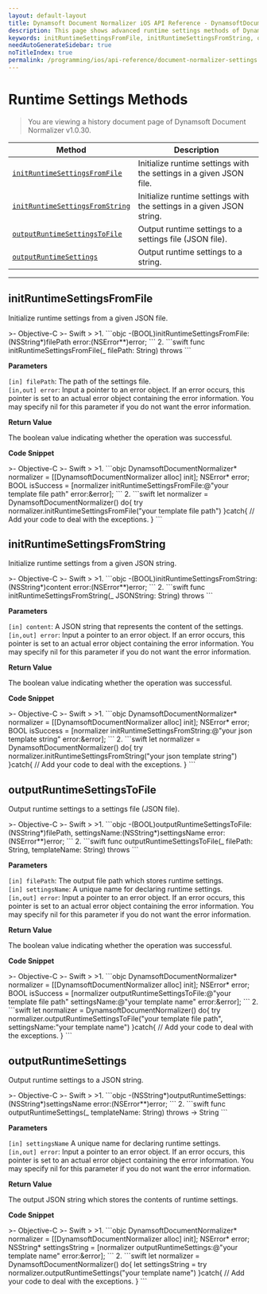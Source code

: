 ```yaml
---
layout: default-layout
title: Dynamsoft Document Normalizer iOS API Reference - DynamsoftDocumentNormalizer Runtime Settings Advanced Methods
description: This page shows advanced runtime settings methods of Dynamsoft Document Normalizer for iOS SDK.
keywords: initRuntimeSettingsFromFile, initRuntimeSettingsFromString, outputRuntimeSettingsToFile, outputRuntimeSettings, runtime settings advanced methods, DynamsoftDocumentNormalizer, api reference, ios
needAutoGenerateSidebar: true
noTitleIndex: true
permalink: /programming/ios/api-reference/document-normalizer-settings.html
---
```


# Runtime Settings Methods

> You are viewing a history document page of Dynamsoft Document Normalizer v1.0.30.

  | Method               | Description |
  |----------------------|-------------|
  | [`initRuntimeSettingsFromFile`](#initruntimesettingsfromfile)  | Initialize runtime settings with the settings in a given JSON file. |
  | [`initRuntimeSettingsFromString`](#initruntimesettingsfromstring) | Initialize runtime settings with the settings in a given JSON string. |
  | [`outputRuntimeSettingsToFile`](#outputruntimesettingstofile) | Output runtime settings to a settings file (JSON file). |
  | [`outputRuntimeSettings`](#outputruntimesettings) | Output runtime settings to a string. |

  ---

## initRuntimeSettingsFromFile

Initialize runtime settings from a given JSON file.

<div class="sample-code-prefix"></div>
>- Objective-C
>- Swift
>
>1. 
```objc
-(BOOL)initRuntimeSettingsFromFile:(NSString*)filePath error:(NSError**)error;
```
2. 
```swift
func initRuntimeSettingsFromFile(_ filePath: String) throws
```

**Parameters**

`[in] filePath`: The path of the settings file.  
`[in,out] error`: Input a pointer to an error object. If an error occurs, this pointer is set to an actual error object containing the error information. You may specify nil for this parameter if you do not want the error information.

**Return Value**

The boolean value indicating whether the operation was successful.

**Code Snippet**

<div class="sample-code-prefix"></div>
>- Objective-C
>- Swift
>
>1. 
```objc
DynamsoftDocumentNormalizer* normalizer = [[DynamsoftDocumentNormalizer alloc] init];
NSError* error;
BOOL isSuccess = [normalizer initRuntimeSettingsFromFile:@"your template file path" error:&error];
```
2. 
```swift
let normalizer = DynamsoftDocumentNormalizer()
do{
   try normalizer.initRuntimeSettingsFromFile("your template file path")
}catch{
   // Add your code to deal with the exceptions.
}
```

## initRuntimeSettingsFromString

Initialize runtime settings from a given JSON string.

<div class="sample-code-prefix"></div>
>- Objective-C
>- Swift
>
>1. 
```objc
-(BOOL)initRuntimeSettingsFromString:(NSString*)content error:(NSError**)error;
```
2. 
```swift
func initRuntimeSettingsFromString(_ JSONString: String) throws
```

**Parameters**

`[in] content`: A JSON string that represents the content of the settings.  
`[in,out] error`: Input a pointer to an error object. If an error occurs, this pointer is set to an actual error object containing the error information. You may specify nil for this parameter if you do not want the error information.

**Return Value**

The boolean value indicating whether the operation was successful.

**Code Snippet**

<div class="sample-code-prefix"></div>
>- Objective-C
>- Swift
>
>1. 
```objc
DynamsoftDocumentNormalizer* normalizer = [[DynamsoftDocumentNormalizer alloc] init];
NSError* error;
BOOL isSuccess = [normalizer initRuntimeSettingsFromString:@"your json template string" error:&error];
```
2. 
```swift
let normalizer = DynamsoftDocumentNormalizer()
do{
   try normalizer.initRuntimeSettingsFromString("your json template string")
}catch{
   // Add your code to deal with the exceptions.
}
```

## outputRuntimeSettingsToFile

Output runtime settings to a settings file (JSON file).

<div class="sample-code-prefix"></div>
>- Objective-C
>- Swift
>
>1. 
```objc
-(BOOL)outputRuntimeSettingsToFile:(NSString*)filePath, settingsName:(NSString*)settingsName error:(NSError**)error;
```
2. 
```swift
func outputRuntimeSettingsToFile(_ filePath: String, templateName: String) throws
```

**Parameters**

`[in] filePath`: The output file path which stores runtime settings.  
`[in] settingsName`: A unique name for declaring runtime settings.  
`[in,out] error`: Input a pointer to an error object. If an error occurs, this pointer is set to an actual error object containing the error information. You may specify nil for this parameter if you do not want the error information.

**Return Value**

The boolean value indicating whether the operation was successful.

**Code Snippet**

<div class="sample-code-prefix"></div>
>- Objective-C
>- Swift
>
>1. 
```objc
DynamsoftDocumentNormalizer* normalizer = [[DynamsoftDocumentNormalizer alloc] init];
NSError* error;
BOOL isSuccess = [normalizer outputRuntimeSettingsToFile:@"your template file path" settingsName:@"your template name" error:&error];
```
2. 
```swift
let normalizer = DynamsoftDocumentNormalizer()
do{
   try normalizer.outputRuntimeSettingsToFile("your template file path", settingsName:"your template name")
}catch{
   // Add your code to deal with the exceptions.
}
```

## outputRuntimeSettings

Output runtime settings to a JSON string.

<div class="sample-code-prefix"></div>
>- Objective-C
>- Swift
>
>1. 
```objc
-(NSString*)outputRuntimeSettings:(NSString*)settingsName error:(NSError**)error;
```
2. 
```swift
func outputRuntimeSettings(_ templateName: String) throws -> String
```

**Parameters** 

`[in] settingsName` A unique name for declaring runtime settings.  
`[in,out] error`: Input a pointer to an error object. If an error occurs, this pointer is set to an actual error object containing the error information. You may specify nil for this parameter if you do not want the error information.

**Return Value**

The output JSON string which stores the contents of runtime settings.

**Code Snippet**

<div class="sample-code-prefix"></div>
>- Objective-C
>- Swift
>
>1. 
```objc
DynamsoftDocumentNormalizer* normalizer = [[DynamsoftDocumentNormalizer alloc] init];
NSError* error;
NSString* settingsString = [normalizer outputRuntimeSettings:@"your template name" error:&error];
```
2. 
```swift
let normalizer = DynamsoftDocumentNormalizer()
do{
   let settingsString = try normalizer.outputRuntimeSettings("your template name")
}catch{
   // Add your code to deal with the exceptions.
}
```
